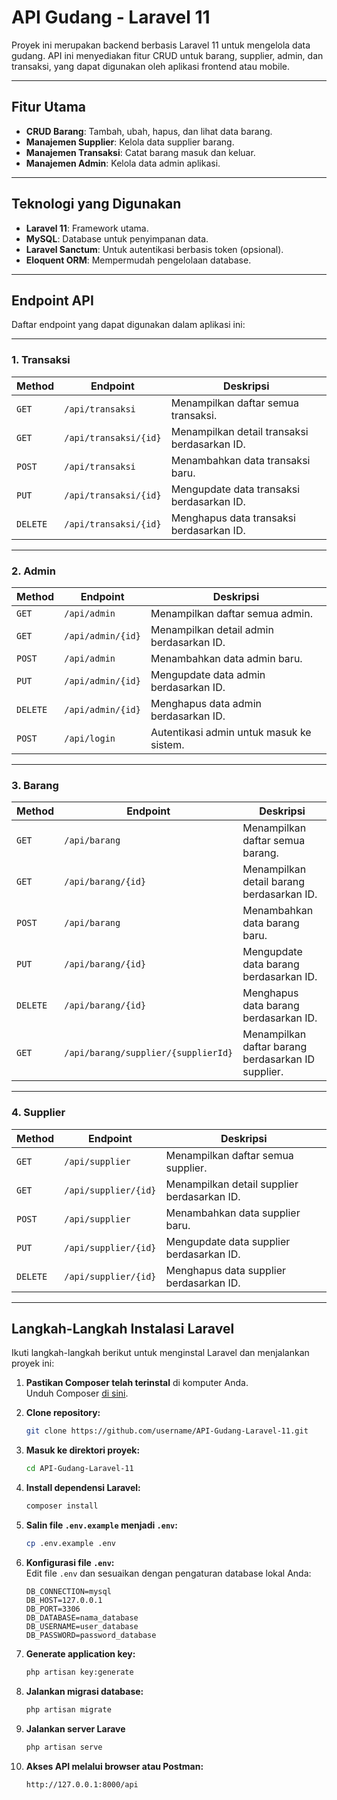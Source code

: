 # API Gudang - Laravel 11

Proyek ini merupakan backend berbasis Laravel 11 untuk mengelola data gudang. API ini menyediakan fitur CRUD untuk barang, supplier, admin, dan transaksi, yang dapat digunakan oleh aplikasi frontend atau mobile.

---

## Fitur Utama

-   **CRUD Barang**: Tambah, ubah, hapus, dan lihat data barang.
-   **Manajemen Supplier**: Kelola data supplier barang.
-   **Manajemen Transaksi**: Catat barang masuk dan keluar.
-   **Manajemen Admin**: Kelola data admin aplikasi.

---

## Teknologi yang Digunakan

-   **Laravel 11**: Framework utama.
-   **MySQL**: Database untuk penyimpanan data.
-   **Laravel Sanctum**: Untuk autentikasi berbasis token (opsional).
-   **Eloquent ORM**: Mempermudah pengelolaan database.

---

## Endpoint API

Daftar endpoint yang dapat digunakan dalam aplikasi ini:

---

### **1. Transaksi**

| **Method** | **Endpoint**          | **Deskripsi**                                |
| ---------- | --------------------- | -------------------------------------------- |
| `GET`      | `/api/transaksi`      | Menampilkan daftar semua transaksi.          |
| `GET`      | `/api/transaksi/{id}` | Menampilkan detail transaksi berdasarkan ID. |
| `POST`     | `/api/transaksi`      | Menambahkan data transaksi baru.             |
| `PUT`      | `/api/transaksi/{id}` | Mengupdate data transaksi berdasarkan ID.    |
| `DELETE`   | `/api/transaksi/{id}` | Menghapus data transaksi berdasarkan ID.     |

---

### **2. Admin**

| **Method** | **Endpoint**      | **Deskripsi**                            |
| ---------- | ----------------- | ---------------------------------------- |
| `GET`      | `/api/admin`      | Menampilkan daftar semua admin.          |
| `GET`      | `/api/admin/{id}` | Menampilkan detail admin berdasarkan ID. |
| `POST`     | `/api/admin`      | Menambahkan data admin baru.             |
| `PUT`      | `/api/admin/{id}` | Mengupdate data admin berdasarkan ID.    |
| `DELETE`   | `/api/admin/{id}` | Menghapus data admin berdasarkan ID.     |
| `POST`     | `/api/login`      | Autentikasi admin untuk masuk ke sistem. |

---

### **3. Barang**

| **Method** | **Endpoint**                        | **Deskripsi**                                      |
| ---------- | ----------------------------------- | -------------------------------------------------- |
| `GET`      | `/api/barang`                       | Menampilkan daftar semua barang.                   |
| `GET`      | `/api/barang/{id}`                  | Menampilkan detail barang berdasarkan ID.          |
| `POST`     | `/api/barang`                       | Menambahkan data barang baru.                      |
| `PUT`      | `/api/barang/{id}`                  | Mengupdate data barang berdasarkan ID.             |
| `DELETE`   | `/api/barang/{id}`                  | Menghapus data barang berdasarkan ID.              |
| `GET`      | `/api/barang/supplier/{supplierId}` | Menampilkan daftar barang berdasarkan ID supplier. |

---

### **4. Supplier**

| **Method** | **Endpoint**         | **Deskripsi**                               |
| ---------- | -------------------- | ------------------------------------------- |
| `GET`      | `/api/supplier`      | Menampilkan daftar semua supplier.          |
| `GET`      | `/api/supplier/{id}` | Menampilkan detail supplier berdasarkan ID. |
| `POST`     | `/api/supplier`      | Menambahkan data supplier baru.             |
| `PUT`      | `/api/supplier/{id}` | Mengupdate data supplier berdasarkan ID.    |
| `DELETE`   | `/api/supplier/{id}` | Menghapus data supplier berdasarkan ID.     |

---

## Langkah-Langkah Instalasi Laravel

Ikuti langkah-langkah berikut untuk menginstal Laravel dan menjalankan proyek ini:

1. **Pastikan Composer telah terinstal** di komputer Anda.  
   Unduh Composer [di sini](https://getcomposer.org/download/).

2. **Clone repository:**

    ```bash
    git clone https://github.com/username/API-Gudang-Laravel-11.git
    ```

3. **Masuk ke direktori proyek:**

    ```bash
    cd API-Gudang-Laravel-11
    ```

4. **Install dependensi Laravel:**

    ```bash
    composer install
    ```

5. **Salin file `.env.example` menjadi `.env`:**

    ```bash
    cp .env.example .env
    ```

6. **Konfigurasi file `.env`:**  
   Edit file `.env` dan sesuaikan dengan pengaturan database lokal Anda:

    ```env
    DB_CONNECTION=mysql
    DB_HOST=127.0.0.1
    DB_PORT=3306
    DB_DATABASE=nama_database
    DB_USERNAME=user_database
    DB_PASSWORD=password_database
    ```

7. **Generate application key:**

    ```bash
    php artisan key:generate
    ```

8. **Jalankan migrasi database:**

    ```bash
    php artisan migrate
    ```

9. **Jalankan server Larave**

    ```bash
    php artisan serve
    ```

10. **Akses API melalui browser atau Postman:**
    ```bash
    http://127.0.0.1:8000/api
    ```
